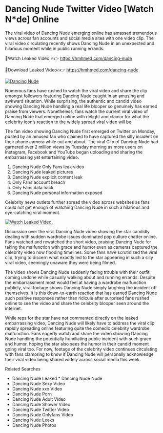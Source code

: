 ﻿# Dancing Nude Twitter Video [Watch N*de] Online

The viral video of ﻿Dancing Nude emerging online has amassed tremendous views across fan accounts and social media sites with one video clip. The viral video circulating recently shows ﻿Dancing Nude in an unexpected and hilarious moment while in public running errands. 

🔴Watch Leaked Video 🔥👉  https://hmhmed.com/dancing-nude 

🔴Download Leaked Video🔥👉  https://hmhmed.com/dancing-nude 

[![Dancing Nude](https://i.imgur.com/dJHk4Zq.gif)](https://hmhmed.com/dancing-nude)

Numerous fans have rushed to watch the viral video and share the clip amongst followers featuring ﻿Dancing Nude caught in an amusing and awkward situation. While surprising, the authentic and candid video showing ﻿Dancing Nude handling a real life blooper so genuinely has earned praise from viewers. Nonetheless, fans watch the current viral video of ﻿Dancing Nude that emerged online with delight and clamor for what the celebrity icon’s reaction to the widely spread viral video will be.

The fan video showing ﻿Dancing Nude first emerged on Twitter on Monday, posted by an amused fan who claimed to have captured the silly incident on their phone camera while out and about. The viral Clip of ﻿Dancing Nude had garnered over 2 million views by Tuesday morning as more users on Instagram, Facebook and YouTube began uploading and sharing the embarrassing yet entertaining video. 

1. ﻿Dancing Nude Only Fans leak video
2. ﻿Dancing Nude leaked pictures
3. ﻿Dancing Nude explicit content leak
4. Only Fans account breach
5. Only Fans data hack
6. ﻿Dancing Nude personal information exposed

Celebrity news outlets further spread the video across websites as fans could not get enough of watching ﻿Dancing Nude in such a hilarious and eye-catching viral moment. 

[![Watch Leaked Video.](https://miro.medium.com/v2/resize:fit:828/format:webp/1*cilzJN44JGOrTw9NJCrNHA.gif "Watch Leaked Video")](https://hmhmed.com/dancing-nude)

Discussion over the viral ﻿Dancing Nude video showing the star candidly dealing with sudden wardrobe issues dominated pop culture chatter online. Fans watched and rewatched the short video, praising ﻿Dancing Nude for taking the malfunction with grace and humor even as cameras captured the celebrity video now flooding timelines. Some fans have scrutinized the viral clip, trying to discern what exactly led to the star appearing in such a silly viral video, seemingly unaware they were being filmed.

The video shows ﻿Dancing Nude suddenly facing trouble with their outfit coming undone while casually walking about and running errands. Despite the embarrassment most would feel at having a wardrobe malfunction publicly, viral footage shows ﻿Dancing Nude simply laughing the incident off themselves. It is this down-to-earth reaction that has earned ﻿Dancing Nude such positive responses rather than ridicule after surprised fans rushed online to see the video and share the celebrity blooper seen around the internet.  

While reps for the star have not commented directly on the leaked embarrassing video, ﻿Dancing Nude will likely have to address the viral clip rapidly spreading online featuring quite the comedic celebrity wardrobe malfunction. Fans eagerly watch and share the video showing ﻿Dancing Nude handling the potentially humiliating public incident with such grace and humor, hoping the star also sees the humor in their candid moment going viral too. For now, footage of the celebrity video continues circulating with fans clamoring to know if ﻿Dancing Nude will personally acknowledge their viral video being shared widely across social media this week.

Related Searches
* ﻿Dancing Nude Leaked
﻿* Dancing Nude Nude
* ﻿Dancing Nude Sexy Video
* ﻿Dancing Nude xxx Video
* ﻿Dancing Nude Porn
* ﻿Dancing Nude Adult Video
* ﻿Dancing Nude Shower Video
* ﻿Dancing Nude Twitter Video
* ﻿Dancing Nude Onlyfans Video
* ﻿Dancing Nude Leaks
* ﻿Dancing Nude Photos